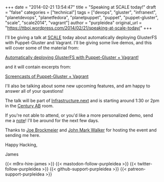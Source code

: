 +++
date = "2014-02-21 13:54:47"
title = "Speaking at SCALE today!"
draft = "false"
categories = ["technical"]
tags = ["devops", "gluster", "infranext", "planetdevops", "planetfedora", "planetpuppet", "puppet", "puppet-gluster", "scale", "scale2014", "vagrant"]
author = "purpleidea"
original_url = "https://ttboj.wordpress.com/2014/02/21/speaking-at-scale-today/"
+++

I'll be giving a talk at <a href="http://www.socallinuxexpo.org/scale12x">SCALE</a> today about automatically deploying GlusterFS with Puppet-Gluster and Vagrant. I'll be giving some live demos, and this will cover some of the material from:

<a href="/blog/2014/01/08/automatically-deploying-glusterfs-with-puppet-gluster-vagrant/">Automatically deploying GlusterFS with Puppet-Gluster + Vagrant!</a>

and it will contain excerpts from:

<a href="/blog/2014/01/27/screencasts-of-puppet-gluster-vagrant/">Screencasts of Puppet-Gluster + Vagrant</a>

I'll also be talking about some new upcoming features, and am happy to answer all of your questions!

The talk will be part of <a href="http://www.infranext.org/?page_id=18">Infrastructure.next</a> and is starting around 1:30 or 2pm in the <a href="http://www.socallinuxexpo.org/scale12x/schedule/friday">Century AB</a> room.

If you're not able to attend, or you'd like a more personalized demo, send me a <a href="/contact/">note</a>! I'll be around for the next few days.

Thanks to <a href="https://twitter.com/jzb">Joe Brockmeier</a> and <a href="https://twitter.com/johnmark">John Mark Walker</a> for hosting the event and sending me here.

Happy Hacking,

James

{{< m9rx-hire-james >}}
{{< mastodon-follow-purpleidea >}}
{{< twitter-follow-purpleidea >}}
{{< github-support-purpleidea >}}
{{< patreon-support-purpleidea >}}
